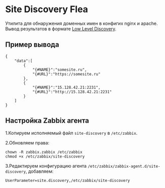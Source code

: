 # Site Discovery Flea

Утилита для обнаружения доменных имен в конфигих nginx и apache. Вывод результатов в формате [Low Level Discovery](https://www.zabbix.com/documentation/4.0/ru/manual/discovery/low_level_discovery).

## Пример вывода

```$json
{
    "data":[
        {
            "{#NAME}":"somesite.ru",
            "{#URL}":"https://somesite.ru"
        },
        {
            "{#NAME}":"15.128.42.21:2231",
            "{#URL}":"http://15.128.42.21:2231"
        }
    ]
}
```

## Настройка Zabbix агента

1.Копируем исполняемый файл `site-discovery` в `/etc/zabbix`.

2.Обновляем права:

```
chown -R zabbix.zabbix /etc/zabbix
chmod +x /etc/zabbix/site-discovery
```

3.Редактируем конфигурацию агента `/etc/zabbix/zabbix-agent.d/site-discovery`, добавляем:

```
UserParameter=site.discovery,/etc/zabbix/site-discovery
```